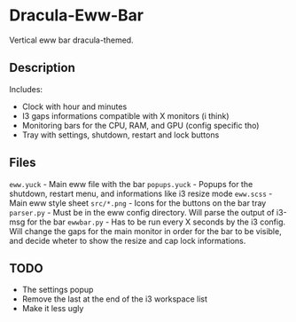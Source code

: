 # Dracula-Eww-Bar
Vertical eww bar dracula-themed.

## Description

Includes:
- Clock with hour and minutes
- I3 gaps informations compatible with X monitors (i think)
- Monitoring bars for the CPU, RAM, and GPU (config specific tho)
- Tray with settings, shutdown, restart and lock buttons

## Files

`eww.yuck`    - Main eww file with the bar
`popups.yuck` - Popups for the shutdown, restart menu, and informations like i3 resize mode
`eww.scss`    - Main eww style sheet
`src/*.png`   - Icons for the buttons on the bar tray
`parser.py`   - Must be in the eww config directory. Will parse the output of i3-msg for the bar
`ewwbar.py`   - Has to be run every X seconds by the i3 config. Will change the gaps for the main
                monitor in order for the bar to be visible, and decide wheter to show the resize
                and cap lock informations.
## TODO

- The settings popup
- Remove the last at the end of the i3 workspace list
- Make it less ugly
